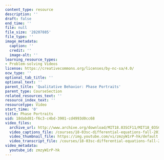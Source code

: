 ```yaml
---
content_type: resource
description: ''
draft: false
end_time: ''
file: null
file_size: '28207885'
file_type: ''
image_metadata:
  caption: ''
  credit: ''
  image-alt: ''
learning_resource_types:
- Problem-solving Videos
license: https://creativecommons.org/licenses/by-nc-sa/4.0/
ocw_type: ''
optional_tab_title: ''
optional_text: ''
parent_title: 'Qualitative Behavior: Phase Portraits'
parent_type: CourseSection
related_resources_text: ''
resource_index_text: ''
resourcetype: Video
start_time: '0'
title: Phase Portraits
uid: 18dabd81-f6c3-c4bd-3901-cd4993d0cc68
video_files:
  archive_url: http://www.archive.org/download/MIT18.03SCF11/MIT18_03SC_110804_L2_300k.mp4
  video_captions_file: /courses/18-03sc-differential-equations-fall-2011/ecd9c732766f5034906ae65ef041a332_zmzyW1rP-hk.vtt
  video_thumbnail_file: https://img.youtube.com/vi/zmzyW1rP-hk/default.jpg
  video_transcript_file: /courses/18-03sc-differential-equations-fall-2011/c8dd745c293a9b108308ba55b1da9710_zmzyW1rP-hk.pdf
video_metadata:
  youtube_id: zmzyW1rP-hk
---
```

